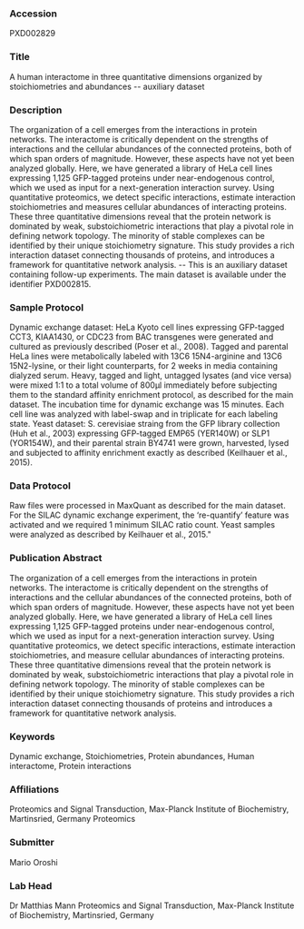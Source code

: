 ### Accession
PXD002829

### Title
A human interactome in three quantitative dimensions organized by stoichiometries and abundances -- auxiliary dataset

### Description
The organization of a cell emerges from the interactions in protein networks. The interactome is critically dependent on the strengths of interactions and the cellular abundances of the connected proteins, both of which span orders of magnitude. However, these aspects have not yet been analyzed globally. Here, we have generated a library of HeLa cell lines expressing 1,125 GFP-tagged proteins under near-endogenous control, which we used as input for a next-generation interaction survey. Using quantitative proteomics, we detect specific interactions, estimate interaction stoichiometries and measures cellular abundances of interacting proteins. These three quantitative dimensions reveal that the protein network is dominated by weak, substoichiometric interactions that play a pivotal role in defining network topology. The minority of stable complexes can be identified by their unique stoichiometry signature. This study provides a rich interaction dataset connecting thousands of proteins, and introduces a framework for quantitative network analysis. -- This is an auxiliary dataset containing follow-up experiments. The main dataset is available under the identifier PXD002815.

### Sample Protocol
Dynamic exchange dataset: HeLa Kyoto cell lines expressing GFP-tagged CCT3, KIAA1430, or CDC23 from BAC transgenes were generated and cultured as previously described (Poser et al., 2008). Tagged and parental HeLa lines were metabolically labeled with 13C6 15N4-arginine and 13C6 15N2-lysine, or their light counterparts, for 2 weeks in media containing dialyzed serum. Heavy, tagged and light, untagged lysates (and vice versa) were mixed 1:1 to a total volume of 800µl immediately before subjecting them to the standard affinity enrichment protocol, as described for the main dataset. The incubation time for dynamic exchange was 15 minutes. Each cell line was analyzed with label-swap and in triplicate for each labeling state. Yeast dataset: S. cerevisiae straing from the GFP library collection (Huh et al., 2003) expressing GFP-tagged EMP65 (YER140W) or SLP1 (YOR154W), and their parental strain BY4741 were grown, harvested, lysed and subjected to affinity enrichment exactly as described (Keilhauer et al., 2015).

### Data Protocol
Raw files were processed in MaxQuant as described for the main dataset. For the SILAC dynamic exchange experiment, the ‘re-quantify’ feature was activated and we required 1 minimum SILAC ratio count. Yeast samples were analyzed as described by Keilhauer et al., 2015."

### Publication Abstract
The organization of a cell emerges from the interactions in protein networks. The interactome is critically dependent on the strengths of interactions and the cellular abundances of the connected proteins, both of which span orders of magnitude. However, these aspects have not yet been analyzed globally. Here, we have generated a library of HeLa cell lines expressing 1,125 GFP-tagged proteins under near-endogenous control, which we used as input for a next-generation interaction survey. Using quantitative proteomics, we detect specific interactions, estimate interaction stoichiometries, and measure cellular abundances of interacting proteins. These three quantitative dimensions reveal that the protein network is dominated by weak, substoichiometric interactions that play a pivotal role in defining network topology. The minority of stable complexes can be identified by their unique stoichiometry signature. This study provides a rich interaction dataset connecting thousands of proteins and introduces a framework for quantitative network analysis.

### Keywords
Dynamic exchange, Stoichiometries, Protein abundances, Human interactome, Protein interactions

### Affiliations
Proteomics and Signal Transduction, Max-Planck Institute of Biochemistry, Martinsried, Germany
Proteomics

### Submitter
Mario Oroshi

### Lab Head
Dr Matthias Mann
Proteomics and Signal Transduction, Max-Planck Institute of Biochemistry, Martinsried, Germany


